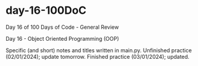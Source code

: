 # day-16-100DoC
Day 16 of 100 Days of Code - General Review

Day 16 - Object Oriented Programming (OOP)

Specific (and short) notes and titles written in main.py. 
  Unfinished practice (02/01/2024); update tomorrow.
  Finished practice (03/01/2024); updated.

